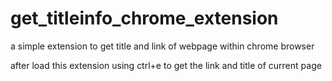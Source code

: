 # get_titleinfo_chrome_extension
a simple extension to get title and link of webpage within chrome browser

after load this extension using ctrl+e to get the link and title of current page
